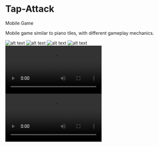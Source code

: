 # Tap-Attack
Mobile Game

Mobile game similar to piano tiles, with different gameplay mechanics.


![alt text](https://github.com/FabianZachs/Tap-Attack/blob/master/Screenshot_20180806-214957.png)
![alt text](https://github.com/FabianZachs/Tap-Attack/blob/master/Screenshot_20180807-154555.png)
![alt text](https://github.com/FabianZachs/Tap-Attack/blob/master/Screenshot_20180807-155728.png)
![alt text](https://github.com/FabianZachs/Tap-Attack/blob/master/Screenshot_20180827-213204.png)
![alt text](https://github.com/FabianZachs/Tap-Attack/blob/master/2018_08_25_14_31_16.mp4)
![alt text](https://github.com/FabianZachs/Tap-Attack/blob/master/2018_05_26_17_04_56.mp4)
